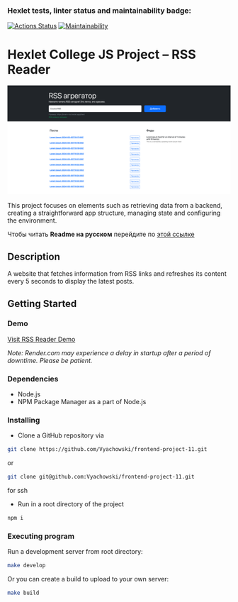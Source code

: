 ### Hexlet tests, linter status and maintainability badge:
[![Actions Status](https://github.com/Vyachowski/frontend-project-11/actions/workflows/hexlet-check.yml/badge.svg)](https://github.com/Vyachowski/frontend-project-11/actions)
[![Maintainability](https://api.codeclimate.com/v1/badges/101049658b3cad649fb9/maintainability)](https://codeclimate.com/github/Vyachowski/frontend-project-11/maintainability)

# Hexlet College JS Project – RSS Reader

![Cover image for project](https://github.com/Vyachowski/frontend-project-11/blob/main/cover.png)

This project focuses on elements such as retrieving data from a backend, creating a straightforward app structure, managing state and configuring the environment.

Чтобы читать **Readme на русском**  перейдите по [этой ссылке](https://github.com/Vyachowski/frontend-project-11/blob/main/README_ru.md)

## Description

A website that fetches information from RSS links and refreshes its content every 5 seconds to display the latest posts.

## Getting Started

### Demo

[Visit RSS Reader Demo](https://rss-reader-vyachowski.vercel.app/)

_Note: Render.com may experience a delay in startup after a period of downtime. Please be patient._

### Dependencies

* Node.js
* NPM Package Manager as a part of Node.js

### Installing

* Clone a GitHub repository via

```sh
git clone https://github.com/Vyachowski/frontend-project-11.git
```

or

```sh 
git clone git@github.com:Vyachowski/frontend-project-11.git
```
for ssh
* Run in a root directory of the project
  
```sh 
npm i
```

### Executing program

Run a development server from root directory:

```sh 
make develop
```
Or you can create a build to upload to your own server:

```sh
make build
```
